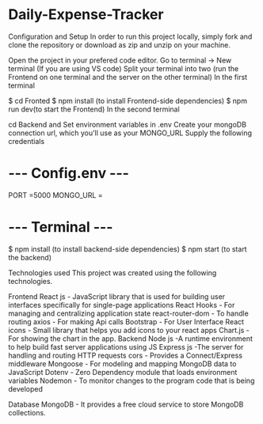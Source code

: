 # Daily-Expense-Tracker
Configuration and Setup
In order to run this project locally, simply fork and clone the repository or download as zip and unzip on your machine.

Open the project in your prefered code editor.
Go to terminal -> New terminal (If you are using VS code)
Split your terminal into two (run the Frontend on one terminal and the server on the other terminal)
In the first terminal

$ cd Fronted
$ npm install (to install Frontend-side dependencies)
$ npm run dev(to start the Frontend)
In the second terminal

cd Backend and Set environment variables in .env
Create your mongoDB connection url, which you'll use as your MONGO_URL
Supply the following credentials
#  ---  Config.env  ---
PORT =5000
MONGO_URL =
# --- Terminal ---

$ npm install (to install backend-side dependencies)
$ npm start (to start the backend)

Technologies used
This project was created using the following technologies.

Frontend
React js - JavaScript library that is used for building user interfaces specifically for single-page applications
React Hooks - For managing and centralizing application state
react-router-dom - To handle routing
axios - For making Api calls
Bootstrap - For User Interface
React icons - Small library that helps you add icons to your react apps
Chart.js - For showing the chart in the app.
Backend
Node js -A runtime environment to help build fast server applications using JS
Express js -The server for handling and routing HTTP requests
cors - Provides a Connect/Express middleware
Mongoose - For modeling and mapping MongoDB data to JavaScript
Dotenv - Zero Dependency module that loads environment variables
Nodemon - To monitor changes to the program code that is being developed

Database
MongoDB - It provides a free cloud service to store MongoDB collections.
